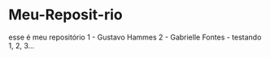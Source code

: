 # Meu-Reposit-rio
esse é meu repositório
1 - Gustavo Hammes
2 - Gabrielle Fontes - testando 1, 2, 3...
